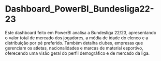 # Dashboard_PowerBI_Bundesliga22-23
Este dashboard feito em PowerBI analisa a Bundesliga 22/23, apresentando o valor total de mercado dos jogadores, a média de idade do elenco e a distribuição por pé preferido. Também detalha clubes, empresas que gerenciam os atletas, nacionalidades e marcas de material esportivo, oferecendo uma visão geral do perfil demográfico e de mercado da liga.
